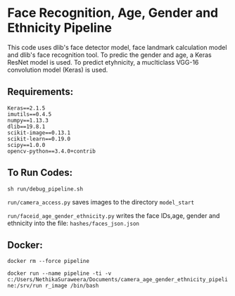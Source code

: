 # Face Recognition, Age, Gender and Ethnicity Pipeline

This code uses dlib's face detector model, face landmark calculation model and dlib's face recognition tool. 
To predic the gender and age, a Keras ResNet model is used. 
To predict etyhnicity, a muclticlass VGG-16 convolution model (Keras) is used.


## Requirements:
```
Keras==2.1.5
imutils==0.4.5
numpy==1.13.3
dlib==19.8.1
scikit-image==0.13.1
scikit-learn==0.19.0
scipy==1.0.0
opencv-python==3.4.0+contrib

```
## To Run Codes:

```sh run/debug_pipeline.sh```

```run/camera_access.py``` saves images to the directory ```model_start```

```run/faceid_age_gender_ethnicity.py``` writes the face IDs,age, gender and ethnicity into the file: ```hashes/faces_json.json```

## Docker:
```docker rm --force pipeline```

```docker run --name pipeline -ti -v c:/Users/NethikaSuraweera/Documents/camera_age_gender_ethnicity_pipeline:/srv/run r_image /bin/bash```


